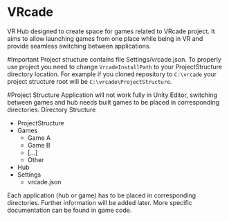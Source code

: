 # VRcade

VR Hub designed to create space for games related to VRcade project. It aims to allow launching games from one place while being in VR and provide seamless switching between applications.

#Important
Project structure contains file Settings/vrcade.json. To properly use project you need to change `VrcadeInstallPath` to your  ProjectStructure directory location.
For example if you cloned repository to `C:\vrcade` your project structure root will be `C:\vrcade\ProjectStructure`.

#Project Structure
Application will not work fully in Unity Editor, switching between games and hub needs built games to be placed in corresponding directories.
Directory Structure
- ProjectStructure
 - Games
   - Game A
   - Game B
   - [...]
   - Other
 - Hub
 - Settings
   - vrcade.json
  
Each application (hub or game) has to be placed in corresponding directories.
Further information will be added later.
More specific documentation can be found in game code.
